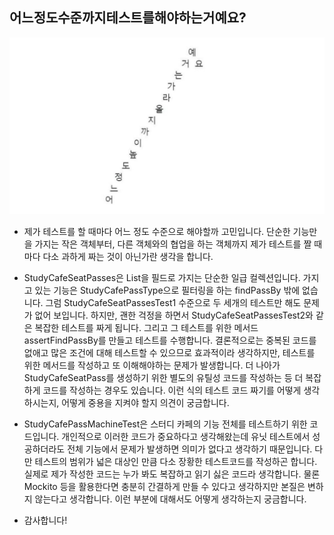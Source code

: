 ## 어느정도수준까지테스트를해야하는거예요?
![img.png](img.png)
- 제가 테스트를 할 때마다 어느 정도 수준으로 해야할까 고민입니다. 단순한 기능만을 가지는 작은 객체부터, 다른 객체와의 협업을 하는 객체까지 제가 테스트를 짤 때마다 다소 과하게 짜는 것이 아닌가란 생각을 합니다.

- StudyCafeSeatPasses은 List<StudyCafeSeatPass>을 필드로 가지는 단순한 일급 컬렉션입니다. 가지고 있는 기능은 StudyCafePassType으로 필터링을 하는 findPassBy 밖에 없습니다. 그럼 StudyCafeSeatPassesTest1 수준으로 두 세개의 테스트만 해도 문제가 없어 보입니다. 하지만, 괜한 걱정을 하면서 StudyCafeSeatPassesTest2와 같은 복잡한 테스트를 짜게 됩니다. 그리고 그 테스트를 위한 메서드 assertFindPassBy를 만들고 테스트를 수행합니다. 결론적으로는 중복된 코드를 없애고 많은 조건에 대해 테스트할 수 있으므로 효과적이라 생각하지만, 테스트를 위한 메서드를 작성하고 또 이해해야하는 문제가 발생합니다. 더 나아가 StudyCafeSeatPass를 생성하기 위한 별도의 유틸성 코드를 작성하는 등 더 복잡하게 코드를 작성하는 경우도 있습니다. 이런 식의 테스트 코드 짜기를 어떻게 생각하시는지, 어떻게 중용을 지켜야 할지 의견이 궁금합니다. 

- StudyCafePassMachineTest은 스터디 카페의 기능 전체를 테스트하기 위한 코드입니다. 개인적으로 이러한 코드가 중요하다고 생각해왔는데 유닛 테스트에서 성공하더라도 전체 기능에서 문제가 발생하면 의미가 없다고 생각하기 때문입니다. 다만 테스트의 범위가 넓은 대상인 만큼 다소 장황한 테스트코드를 작성하곤 합니다. 실제로 제가 작성한 코드는 누가 봐도 복잡하고 읽기 싫은 코드라 생각합니다. 물론 Mockito 등을 활용한다면 충분히 간결하게 만들 수 있다고 생각하지만 본질은 변하지 않는다고 생각합니다. 이런 부분에 대해서도 어떻게 생각하는지 궁금합니다.

- 감사합니다! 